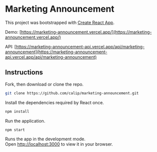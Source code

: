 # Marketing Announcement

This project was bootstrapped with [Create React App](https://github.com/facebook/create-react-app).

Demo: [https://marketing-announcement.vercel.app/](https://marketing-announcement.vercel.app/)

API: [https://marketing-announcement-api.vercel.app/api/marketing-announcement](https://marketing-announcement-api.vercel.app/api/marketing-announcement)

## Instructions

Fork, then download or clone the repo.
```bash
git clone https://github.com/calip/marketing-announcement.git
```


Install the dependencies required by React once.

```bash
npm install
```

Run the application. 

```bash
npm start
```

Runs the app in the development mode.\
Open [http://localhost:3000](http://localhost:3000) to view it in your browser.
